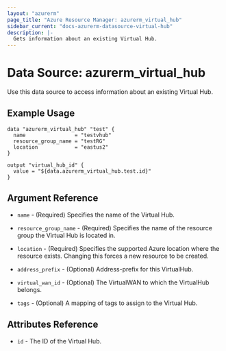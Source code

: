 ```yaml
---
layout: "azurerm"
page_title: "Azure Resource Manager: azurerm_virtual_hub"
sidebar_current: "docs-azurerm-datasource-virtual-hub"
description: |-
  Gets information about an existing Virtual Hub.
---
```


# Data Source: azurerm_virtual_hub

Use this data source to access information about an existing Virtual Hub.

## Example Usage

```hcl
data "azurerm_virtual_hub" "test" {
  name                = "testvhub"
  resource_group_name = "testRG"
  location            = "eastus2"
}

output "virtual_hub_id" {
  value = "${data.azurerm_virtual_hub.test.id}"
}
```

## Argument Reference

* `name` - (Required) Specifies the name of the Virtual Hub.

* `resource_group_name` - (Required) Specifies the name of the resource group the Virtual Hub is located in.

* `location` - (Required) Specifies the supported Azure location where the resource exists. Changing this forces a new resource to be created.

* `address_prefix` - (Optional) Address-prefix for this VirtualHub.

* `virtual_wan_id` - (Optional) The VirtualWAN to which the VirtualHub belongs.

* `tags` - (Optional) A mapping of tags to assign to the Virtual Hub.

## Attributes Reference

* `id` - The ID of the Virtual Hub.
